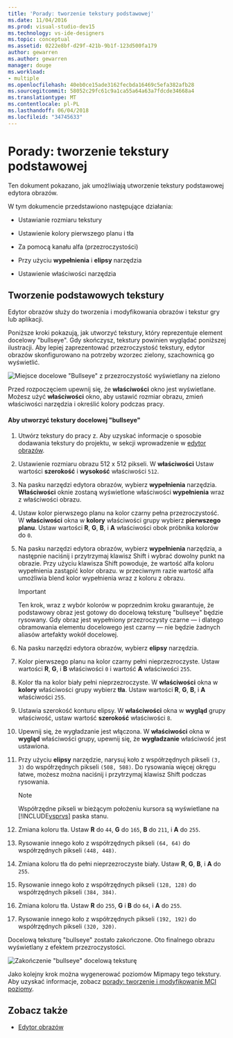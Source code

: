 ```yaml
---
title: 'Porady: tworzenie tekstury podstawowej'
ms.date: 11/04/2016
ms.prod: visual-studio-dev15
ms.technology: vs-ide-designers
ms.topic: conceptual
ms.assetid: 0222e8bf-d29f-421b-9b1f-123d500fa179
author: gewarren
ms.author: gewarren
manager: douge
ms.workload:
- multiple
ms.openlocfilehash: 40eb0ce15ade3162fecbda16469c5efa382afb28
ms.sourcegitcommit: 58052c29fc61c9a1ca55a64a63a7fdcde34668a4
ms.translationtype: MT
ms.contentlocale: pl-PL
ms.lasthandoff: 06/04/2018
ms.locfileid: "34745633"
---
```

# <a name="how-to-create-a-basic-texture"></a>Porady: tworzenie tekstury podstawowej
Ten dokument pokazano, jak umożliwiają utworzenie tekstury podstawowej edytora obrazów.

 W tym dokumencie przedstawiono następujące działania:

-   Ustawianie rozmiaru tekstury

-   Ustawienie kolory pierwszego planu i tła

-   Za pomocą kanału alfa (przezroczystości)

-   Przy użyciu **wypełnienia** i **elipsy** narzędzia

-   Ustawienie właściwości narzędzia

## <a name="creating-a-basic-texture"></a>Tworzenie podstawowych tekstury
 Edytor obrazów służy do tworzenia i modyfikowania obrazów i tekstur gry lub aplikacji.

 Poniższe kroki pokazują, jak utworzyć tekstury, który reprezentuje element docelowy "bullseye". Gdy skończysz, tekstury powinien wyglądać poniższej ilustracji. Aby lepiej zaprezentować przezroczystość tekstury, edytor obrazów skonfigurowano na potrzeby wzorzec zielony, szachownicą go wyświetlić.

 ![Miejsce docelowe "Bullseye" z przezroczystość wyświetlany na zielono](../designers/media/digit-bullseye-texture-in-editor.png)

 Przed rozpoczęciem upewnij się, że **właściwości** okno jest wyświetlane. Możesz użyć **właściwości** okno, aby ustawić rozmiar obrazu, zmień właściwości narzędzia i określić kolory podczas pracy.

#### <a name="to-create-a-bullseye-target-texture"></a>Aby utworzyć tekstury docelowej "bullseye"

1.  Utwórz tekstury do pracy z. Aby uzyskać informacje o sposobie dodawania tekstury do projektu, w sekcji wprowadzenie w [edytor obrazów](../designers/image-editor.md).

2.  Ustawienie rozmiaru obrazu 512 x 512 pikseli. W **właściwości** Ustaw wartości **szerokość** i **wysokość** właściwości `512`.

3.  Na pasku narzędzi edytora obrazów, wybierz **wypełnienia** narzędzia. **Właściwości** oknie zostaną wyświetlone właściwości **wypełnienia** wraz z właściwości obrazu.

4.  Ustaw kolor pierwszego planu na kolor czarny pełna przezroczystość. W **właściwości** okna w **kolory** właściwości grupy wybierz **pierwszego planu**. Ustaw wartości **R**, **G**, **B**, i **A** właściwości obok próbnika kolorów do `0`.

5.  Na pasku narzędzi edytora obrazów, wybierz **wypełnienia** narzędzia, a następnie naciśnij i przytrzymaj klawisz Shift i wybrać dowolny punkt na obrazie. Przy użyciu klawisza Shift powoduje, że wartość alfa koloru wypełnienia zastąpić kolor obrazu. w przeciwnym razie wartość alfa umożliwia blend kolor wypełnienia wraz z koloru z obrazu.

    > [!IMPORTANT]
    >  Ten krok, wraz z wybór kolorów w poprzednim kroku gwarantuje, że podstawowy obraz jest gotowy do docelową teksturę "bullseye" będzie rysowany. Gdy obraz jest wypełniony przezroczysty czarne — i dlatego obramowania elementu docelowego jest czarny — nie będzie żadnych aliasów artefakty wokół docelowej.

6.  Na pasku narzędzi edytora obrazów, wybierz **elipsy** narzędzia.

7.  Kolor pierwszego planu na kolor czarny pełni nieprzezroczyste. Ustaw wartości **R**, **G**, i **B** właściwości `0` i wartość **A** właściwości `255`.

8.  Kolor tła na kolor biały pełni nieprzezroczyste. W **właściwości** okna w **kolory** właściwości grupy wybierz **tła**. Ustaw wartości **R**, **G**, **B**, i **A** właściwości `255`.

9. Ustawia szerokość konturu elipsy. W **właściwości** okna w **wygląd** grupy właściwość, ustaw wartość **szerokość** właściwości `8`.

10. Upewnij się, że wygładzanie jest włączona. W **właściwości** okna w **wygląd** właściwości grupy, upewnij się, że **wygładzanie** właściwość jest ustawiona.

11. Przy użyciu **elipsy** narzędzie, narysuj koło z współrzędnych pikseli `(3, 3)` do współrzędnych pikseli `(508, 508)`. Do rysowania więcej okręgu łatwe, możesz można naciśnij i przytrzymaj klawisz Shift podczas rysowania.

    > [!NOTE]
    >  Współrzędne pikseli w bieżącym położeniu kursora są wyświetlane na [!INCLUDE[vsprvs](../code-quality/includes/vsprvs_md.md)] paska stanu.

12. Zmiana koloru tła. Ustaw **R** do `44`, **G** do `165`, **B** do `211`, i **A** do `255`.

13. Rysowanie innego koło z współrzędnych pikseli `(64, 64)` do współrzędnych pikseli `(448, 448)`.

14. Zmiana koloru tła do pełni nieprzezroczyste biały. Ustaw **R**, **G**, **B**, i **A** do `255`.

15. Rysowanie innego koło z współrzędnych pikseli `(128, 128)` do współrzędnych pikseli `(384, 384)`.

16. Zmiana koloru tła. Ustaw **R** do `255`, **G** i **B** do `64`, i **A** do `255`.

17. Rysowanie innego koło z współrzędnych pikseli `(192, 192)` do współrzędnych pikseli `(320, 320)`.

 Docelową teksturę "bullseye" zostało zakończone. Oto finalnego obrazu wyświetlany z efektem przezroczystości.

 ![Zakończenie "bullseye" docelową teksturę](../designers/media/gfx_image_demo_bullseye.png)

 Jako kolejny krok można wygenerować poziomów Mipmapy tego tekstury. Aby uzyskać informacje, zobacz [porady: tworzenie i modyfikowanie MCI poziomy](../designers/how-to-create-and-modify-mip-levels.md).

## <a name="see-also"></a>Zobacz także

- [Edytor obrazów](../designers/image-editor.md)